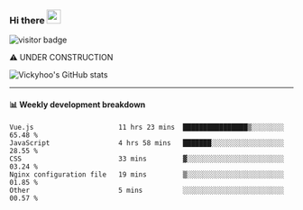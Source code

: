 ### Hi there <a href="https://www.gautamkrishnar.com/"><img src="https://media.giphy.com/media/hvRJCLFzcasrR4ia7z/giphy.gif" width="25px"></a>

![visitor badge](https://visitor-badge.glitch.me/badge?page_id=vickyhoo.vickyhoo&left_color=black&right_color=cornflowerblue)

⚠️ UNDER CONSTRUCTION

![Vickyhoo's GitHub stats](https://github-readme-stats.vercel.app/api?username=vickyhoo&theme=react&show_icons=true&count_private=true)

---

#### :bar_chart: Weekly development breakdown

<!--START_SECTION:waka-->

```text
Vue.js                     11 hrs 23 mins  ████████████████▒░░░░░░░░   65.48 %
JavaScript                 4 hrs 58 mins   ███████░░░░░░░░░░░░░░░░░░   28.55 %
CSS                        33 mins         ▓░░░░░░░░░░░░░░░░░░░░░░░░   03.24 %
Nginx configuration file   19 mins         ▒░░░░░░░░░░░░░░░░░░░░░░░░   01.85 %
Other                      5 mins          ░░░░░░░░░░░░░░░░░░░░░░░░░   00.57 %
```

<!--END_SECTION:waka-->


<!--
**vickyhoo/vickyhoo** is a ✨ _special_ ✨ repository because its `README.md` (this file) appears on your GitHub profile.

Here are some ideas to get you started:

- 🔭 I’m currently working on ...
- 🌱 I’m currently learning ...
- 👯 I’m looking to collaborate on ...
- 🤔 I’m looking for help with ...
- 💬 Ask me about ...
- 📫 How to reach me: ...
- 😄 Pronouns: ...
- ⚡ Fun fact: ...
-->
